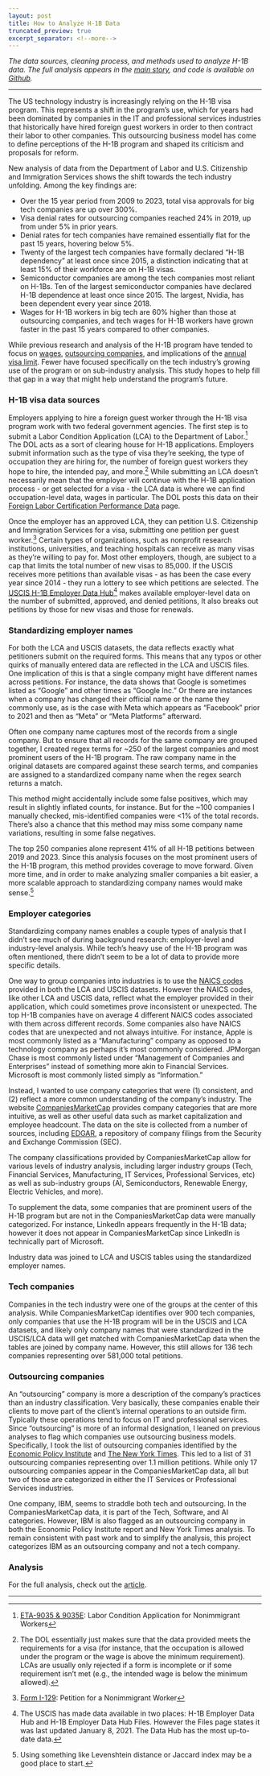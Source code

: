 ```yaml
---
layout: post
title: How to Analyze H-1B Data
truncated_preview: true
excerpt_separator: <!--more-->
---
```


*The data sources, cleaning process, and methods used to analyze H-1B data. The full analysis appears in the [main story](https://www.nikhilgahlawat.com/projects/h1b-tech/), and code is available on [Github](https://github.com/nikhilgahlawat/immigration-h1b/).*

<!--more-->

-----

The US technology industry is increasingly relying on the H-1B visa program. This represents a shift in the program’s use, which for years had been dominated by companies in the IT and professional services industries that historically have hired foreign guest workers in order to then contract their labor to other companies. This outsourcing business model has come to define perceptions of the H-1B program and shaped its criticism and proposals for reform.

New analysis of data from the Department of Labor and U.S. Citizenship and Immigration Services shows the shift towards the tech industry unfolding. Among the key findings are:
 - Over the 15 year period from 2009 to 2023, total visa approvals for big tech companies are up over 300%.
 - Visa denial rates for outsourcing companies reached 24% in 2019, up from under 5% in prior years.
 - Denial rates for tech companies have remained essentially flat for the past 15 years, hovering below 5%.
 - Twenty of the largest tech companies have formally declared “H-1B dependency” at least once since 2015, a distinction indicating that at least 15% of their workforce are on H-1B visas.
 - Semiconductor companies are among the tech companies most reliant on H-1Bs. Ten of the largest semiconductor companies have declared H-1B dependence at least once since 2015. The largest, Nvidia, has been dependent every year since 2018.
 - Wages for H-1B workers in big tech are 60% higher than those at outsourcing companies, and tech wages for H-1B workers have grown faster in the past 15 years compared to other companies.

While previous research and analysis of the H-1B program have tended to focus on [wages](https://nfap.com/wp-content/uploads/2020/10/Analysis-of-DOL-H-1B-Wage-Rule.NFAP-Policy-Brief.October-2020.pdf), [outsourcing companies](https://www.epi.org/blog/the-biden-administration-can-stop-h-1b-visas-from-fueling-outsourcing-half-of-the-top-30-h-1b-employers-were-outsourcing-firms-in-2021/), and implications of the [annual visa limit](https://www.cato.org/blog/h-1b-lottery-results-announced-3/4-rejected). Fewer have focused specifically on the tech industry’s growing use of the program or on sub-industry analysis. This study hopes to help fill that gap in a way that might help understand the program’s future.

### H-1B visa data sources

Employers applying to hire a foreign guest worker through the H-1B visa program work with two federal government agencies. The first step is to submit a Labor Condition Application (LCA) to the Department of Labor.[^fn-DOL-form] The DOL acts as a sort of clearing house for H-1B applications. Employers submit information such as the type of visa they’re seeking, the type of occupation they are hiring for, the number of foreign guest workers they hope to hire, the intended pay, and more.[^fn-DOL] While submitting an LCA doesn’t necessarily mean that the employer will continue with the H-1B application process - or get selected for a visa - the LCA data is where we can find occupation-level data, wages in particular. The DOL posts this data on their [Foreign Labor Certification Performance Data](https://www.dol.gov/agencies/eta/foreign-labor/performance) page.

Once the employer has an approved LCA, they can petition U.S. Citizenship and Immigration Services for a visa, submitting one petition per guest worker.[^fn-USCIS-form] Certain types of organizations, such as nonprofit research institutions, universities, and teaching hospitals can receive as many visas as they’re willing to pay for. Most other employers, though, are subject to a cap that limits the total number of new visas to 85,000. If the USCIS receives more petitions than available visas - as has been the case every year since 2014 - they run a lottery to see which petitions are selected. The [USCIS H-1B Employer Data Hub](https://www.uscis.gov/tools/reports-and-studies/h-1b-employer-data-hub)[^fn-data-hub] makes available employer-level data on the number of submitted, approved, and denied petitions, It also breaks out petitions by those for new visas and those for renewals.

### Standardizing employer names
For both the LCA and USCIS datasets, the data reflects exactly what petitioners submit on the required forms. This means that any typos or other quirks of manually entered data are reflected in the LCA and USCIS files. One implication of this is that a single company might have different names across petitions. For instance, the data shows that Google is sometimes listed as “Google” and other times as “Google Inc.” Or there are instances when a company has changed their official name or the name they commonly use, as is the case with Meta which appears as “Facebook” prior to 2021 and then as “Meta” or “Meta Platforms” afterward.

Often one company name captures most of the records from a single company. But to ensure that all records for the same company are grouped together, I created regex terms for ~250 of the largest companies and most prominent users of the H-1B program. The raw company name in the original datasets are compared against these search terms, and companies are assigned to a standardized company name when the regex search returns a match.

This method might accidentally include some false positives, which may result in slightly inflated counts, for instance. But for the ~100 companies I manually checked, mis-identified companies were <1% of the total records. There’s also a chance that this method may miss some company name variations, resulting in some false negatives.

The top 250 companies alone represent 41% of all H-1B petitions between 2019 and 2023. Since this analysis focuses on the most prominent users of the H-1B program, this method provides coverage to move forward. Given more time, and in order to make analyzing smaller companies a bit easier, a more scalable approach to standardizing company names would make sense.[^fn-standardization]

### Employer categories

Standardizing company names enables a couple types of analysis that I didn’t see much of during background research: employer-level and industry-level analysis. While tech’s heavy use of the H-1B program was often mentioned, there didn’t seem to be a lot of data to provide more specific details.

One way to group companies into industries is to use the [NAICS codes](https://www.census.gov/naics/) provided in both the LCA and USCIS datasets. However the NAICS codes, like other LCA and USCIS data, reflect what the employer provided in their application, which could sometimes prove inconsistent or unexpected. The top H-1B companies have on average 4 different NAICS codes associated with them across different records. Some companies also have NAICS codes that are unexpected and not always intuitive. For instance, Apple is most commonly listed as a “Manufacturing” company as opposed to a technology company as perhaps it’s most commonly considered. JPMorgan Chase is most commonly listed under “Management of Companies and Enterprises” instead of something more akin to Financial Services. Microsoft is most commonly listed simply as “Information.”

Instead, I wanted to use company categories that were (1) consistent, and (2) reflect a more common understanding of the company’s industry. The website [CompaniesMarketCap](https://companiesmarketcap.com/) provides company categories that are more intuitive, as well as other useful data such as market capitalization and employee headcount. The data on the site is collected from a number of sources, including [EDGAR](https://www.sec.gov/edgar), a repository of company filings from the Security and Exchange Commission (SEC). 

The company classifications provided by CompaniesMarketCap allow for various levels of industry analysis, including larger industry groups  (Tech, Financial Services, Manufacturing, IT Services, Professional Services, etc) as well as sub-industry groups (AI, Semiconductors, Renewable Energy, Electric Vehicles, and more).

To supplement the data, some companies that are prominent users of the H-1B program but are not in the CompaniesMarketCap data were manually categorized. For instance, LinkedIn appears frequently in the H-1B data; however it does not appear in CompaniesMarketCap since LinkedIn is technically part of Microsoft.

Industry data was joined to LCA and USCIS tables using the standardized employer names.

### Tech companies

Companies in the tech industry were one of the groups at the center of this analysis. While CompaniesMarketCap identifies over 900 tech companies, only companies that use the H-1B program will be in the USCIS and LCA datasets, and likely only company names that were standardized in the USCIS/LCA data will get matched with CompaniesMarketCap data when the tables are joined by company name. However, this still allows for 136 tech companies representing over 581,000 total petitions.

### Outsourcing companies

An “outsourcing” company is more a description of the company’s practices than an industry classification. Very basically, these companies enable their clients to move part of the client’s internal operations to an outside firm. Typically these operations tend to focus on IT and professional services. Since “outsourcing” is more of an informal designation, I leaned on previous analyses to flag which companies use outsourcing business models. Specifically, I took the list of outsourcing companies identified by the [Economic Policy Institute](https://www.epi.org/blog/tech-and-outsourcing-companies-continue-to-exploit-the-h-1b-visa-program-at-a-time-of-mass-layoffs-the-top-30-h-1b-employers-hired-34000-new-h-1b-workers-in-2022-and-laid-off-at-least-85000-workers/) and [The New York Times](https://www.nytimes.com/interactive/2015/11/06/us/outsourcing-companies-dominate-h1b-visas.html). This led to a list of 31 outsourcing companies representing over 1.1 million petitions. While only 17 outsourcing companies appear in the CompaniesMarketCap data, all but two of those are categorized in either the IT Services or Professional Services industries.

One company, IBM, seems to straddle both tech and outsourcing. In the CompaniesMarketCap data, it is part of the Tech, Software, and AI categories. However, IBM is also flagged as an outsourcing company in both the Economic Policy Institute report and New York Times analysis. To remain consistent with past work and to simplify the analysis, this project categorizes IBM as an outsourcing company and not a tech company.

### Analysis

For the full analysis, check out the [article](https://www.nikhilgahlawat.com/projects/h1b-tech/).

-----

[^fn-DOL-form]: [ETA-9035 & 9035E](https://flag.dol.gov/programs/LCA): Labor Condition Application for Nonimmigrant Workers
[^fn-DOL]: The DOL essentially just makes sure that the data provided meets the requirements for a visa (for instance, that the occupation is allowed under the program or the wage is above the minimum requirement). LCAs are usually only rejected if a form is incomplete or if some requirement isn’t met (e.g., the intended wage is below the minimum allowed).
[^fn-USCIS-form]: [Form I-129](https://www.uscis.gov/i-129): Petition for a Nonimmigrant Worker
[^fn-data-hub]: The USCIS has made data available in two places: H-1B Employer Data Hub and H-1B Employer Data Hub Files. However the Files page states it was last updated January 8, 2021. The Data Hub has the most up-to-date data.
[^fn-standardization]: Using something like Levenshtein distance or Jaccard index may be a good place to start.

